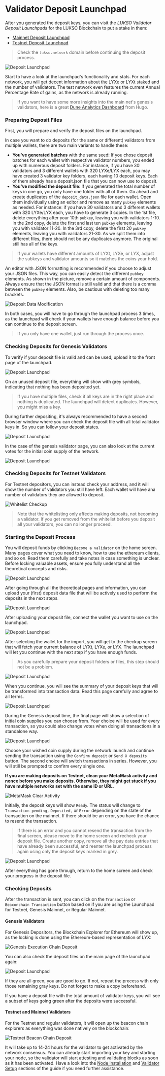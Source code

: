 # Validator Deposit Launchpad

After you generated the deposit keys, you can visit the _LUKSO Validator Deposit Launchpads_ for the LUKSO Blockchain to put a stake in them:

- [Mainnet Deposit Launchpad](https://deposit.mainnet.lukso.network/en/)
- [Testnet Deposit Launchpad](https://deposit.testnet.lukso.network/en/)

> Check the `lukso.network` domain before continuing the deposit process.

![Deposit Launchpad](/img/launchpad_1.png)

Start to have a look at the launchpad's functionality and stats. For each network, you will get decent information about the LYXe or LYXt staked and the number of validators. The test network even features the current Annual Percentage Rate of gains, as the network is already running.

> If you want to have some more insights into the main net's genesis validators, here is a great [Dune Analytics Dashboard](https://dune.com/hmc/lukso-genesis-validators) from Hugo.

### Preparing Deposit Files

First, you will prepare and verify the deposit files on the launchpad.

In case you want to do deposits (for the same or different) validators from multiple wallets, there are two main variants to handle these:

- **You've generated batches** with the same seed: If you chose deposit batches for each wallet with respective validator numbers, you ended up with numerous deposit folders. For instance, if you have 30 validators and 3 different wallets with 320 LYXe/LYX each, you may have created 3 validator key folders, each having 10 deposit keys. Each of them already has a deposit.json file that you can now use to deposit.
- **You've modified the deposit file**: If you generated the total number of keys in one go, you only have one folder with all of them. Go ahead and create duplicates of the `deposit_data.json` file for each wallet. Open them individually using an editor and remove as many `pubkey` elements as needed. For instance: if you have 30 validators and 3 different wallets with 320 LYXe/LYX each, you have to generate 3 copies. In the 1st file, delete everything after your 10th `pubkey`, leaving you with validators 1-10. In the 2nd copy, delete the first and last ten `pubkey` elements, leaving you with validator 11-20. In the 3rd copy, delete the first 20 `pubkey` elements, leaving you with validators 21-30. As we split them into different files, there should not be any duplicates anymore. The original still has all of the keys.

> If your wallets have different amounts of LYXt, LYXe, or LYX, adjust the subkeys and validator amounts so it matches the coins your hold.

An editor with JSON formatting is recommended if you choose to adjust your JSON files. This way, you can easily detect the different `pubkey` elements. As shown in the picture, remove a certain amount of components. Always ensure that the JSON format is still valid and that there is a comma between the `pubkey` elements. Also, be cautious with deleting too many brackets.

![Deposit Data Modification](/img/deposit_modify.png)

In both cases, you will have to go through the launchpad process 3 times, as the launchpad will check if your wallets have enough balance before you can continue to the deposit screen.

> If you only have one wallet, just run through the process once.

### Checking Deposits for Genesis Validators

To verify if your deposit file is valid and can be used, upload it to the front page of the launchpad.

![Deposit Launchpad](/img/launchpad_2.png)

On an unused deposit file, everything will show with grey symbols, indicating that nothing has been deposited yet.

> If you have multiple files, check if all keys are in the right place and nothing is duplicated. The launchpad will detect duplicates. However, you might miss a key.

During further depositing, it's always recommended to have a second browser window where you can check the deposit file with all total validator keys in. So you can follow your deposit states.

![Deposit Launchpad](/img/launchpad_3.png)

In the case of the genesis validator page, you can also look at the current votes for the initial coin supply of the network.

![Deposit Launchpad](/img/launchpad_4.png)

### Checking Deposits for Testnet Validators

For Testnet depositors, you can instead check your address, and it will show the number of validators you still have left. Each wallet will have ana number of validators they are allowed to deposit.

![Whitelist Checkup](/img/whitelist-check.png)

> Note that the whitelisting only affects making deposits, not becoming a validator. If you get removed from the whitelist before you deposit all your validators, you can no longer proceed.

### Starting the Deposit Process

You will deposit funds by clicking `Become a validator` on the home screen. Many pages cover what you need to know, how to use the ethereum clients, and so on. Read them carefully and take notes in case something is unclear. Before locking valuable assets, ensure you fully understand all the theoretical concepts and risks.

![Deposit Launchpad](/img/launchpad_5.png)

After going through all the theoretical pages and information, you can upload your (first) deposit data file that will be actively used to perform the deposits in the next steps.

![Deposit Launchpad](/img/launchpad_6.png)

After uploading your deposit file, connect the wallet you want to use on the launchpad.

![Deposit Launchpad](/img/launchpad_7.png)

After selecting the wallet for the import, you will get to the checkup screen that will fetch your current balance of LYXt, LYXe, or LYX. The launchpad will let you continue with the next step if you have enough funds.

> As you carefully prepare your deposit folders or files, this step should not be a problem.

![Deposit Launchpad](/img/launchpad_8.png)

When you continue, you will see the summary of your deposit keys that will be transformed into transaction data. Read this page carefully and agree to all terms.

![Deposit Launchpad](/img/launchpad_9.png)

During the Genesis deposit time, the final page will show a selection of initial coin supplies you can choose from. Your choice will be used for every transaction, so you could also change votes when doing all transactions in a standalone way.

![Deposit Launchpad](/img/launchpad_10.png)

Choose your wished coin supply during the network launch and continue sending the transaction using the `Confirm deposit` or `Send X deposits` button. The second choice will switch transactions in series. However, you will still be prompted to confirm every single one.

**If you are making deposits on Testnet, clean your MetaMask activity and nonce before you make deposits. Otherwise, they might get stuck if you have multiple networks set with the same ID or URL.**

![MetaMask Clear Activity](/img/metamask-clear.png)

Initially, the deposit keys will show `Ready`. The status will change to `Transaction pending,` `Deposited,` or `Error` depending on the state of the transaction on the mainnet. If there should be an error, you have the chance to resend the transaction.

> If there is an error and you cannot resend the transaction from the final screen, please move to the home screen and recheck your deposit file. Create another copy, remove all the pay data entries that have already been successful, and reenter the launchpad process again using only the deposit keys marked in grey.

![Deposit Launchpad](/img/launchpad_11.png)

After everything has gone through, return to the home screen and check your progress in the deposit file.

### Checking Deposits

After the transaction is sent, you can click on the `Transaction` or `Beaconchain Transaction` button based on if you are using the Launchpad for Testnet, Genesis Mainnet, or Regular Mainnet.

#### Genesis Validators

For Genesis Depositors, the Blockchain Explorer for Ethereum will show up, as the locking is done using the Ethereum-based representation of LYX:

![Genesis Execution Chain Deposit](/img/genesis-deposit-screen.png)

You can also check the deposit files on the main page of the launchpad again:

![Deposit Launchpad](/img/launchpad_12.png)

If they are all green, you are good to go. If not, repeat the process with only those remaining gray keys. Do not forget to make a copy beforehand.

If you have a deposit file with the total amount of validator keys, you will see a subset of keys going green after the deposits were successful.

#### Testnet and Mainnet Validators

For the Testnet and regular validators, it will open up the beacon chain explorers as everything was done natively on the blockchain:

![Testnet Beacon Chain Deposit](/img/testnet-deposit-screen.png)

It will take up to 14-24 hours for the validator to get activated by the network consensus. You can already start importing your key and starting your node, so the validator will start attesting and validating blocks as soon as it has been activated. Have a look into the [Node Installation](/6-blockchain-clients/08-cli-setup.md) and [Validator Setup](/6-blockchain-clients/09-validator-setup.md) sections of the guide if you need further assistance.
